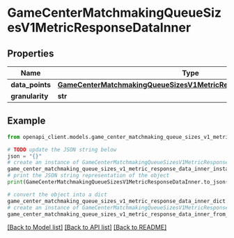 # GameCenterMatchmakingQueueSizesV1MetricResponseDataInner


## Properties

Name | Type | Description | Notes
------------ | ------------- | ------------- | -------------
**data_points** | [**GameCenterMatchmakingQueueSizesV1MetricResponseDataInnerDataPoints**](GameCenterMatchmakingQueueSizesV1MetricResponseDataInnerDataPoints.md) |  | [optional] 
**granularity** | **str** |  | [optional] 

## Example

```python
from openapi_client.models.game_center_matchmaking_queue_sizes_v1_metric_response_data_inner import GameCenterMatchmakingQueueSizesV1MetricResponseDataInner

# TODO update the JSON string below
json = "{}"
# create an instance of GameCenterMatchmakingQueueSizesV1MetricResponseDataInner from a JSON string
game_center_matchmaking_queue_sizes_v1_metric_response_data_inner_instance = GameCenterMatchmakingQueueSizesV1MetricResponseDataInner.from_json(json)
# print the JSON string representation of the object
print(GameCenterMatchmakingQueueSizesV1MetricResponseDataInner.to_json())

# convert the object into a dict
game_center_matchmaking_queue_sizes_v1_metric_response_data_inner_dict = game_center_matchmaking_queue_sizes_v1_metric_response_data_inner_instance.to_dict()
# create an instance of GameCenterMatchmakingQueueSizesV1MetricResponseDataInner from a dict
game_center_matchmaking_queue_sizes_v1_metric_response_data_inner_from_dict = GameCenterMatchmakingQueueSizesV1MetricResponseDataInner.from_dict(game_center_matchmaking_queue_sizes_v1_metric_response_data_inner_dict)
```
[[Back to Model list]](../README.md#documentation-for-models) [[Back to API list]](../README.md#documentation-for-api-endpoints) [[Back to README]](../README.md)


